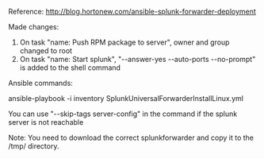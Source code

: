 Reference: http://blog.hortonew.com/ansible-splunk-forwarder-deployment

Made changes: 
1. On task "name: Push RPM package to server", owner and group changed to root
2. On task  "name: Start splunk",  "--answer-yes --auto-ports --no-prompt" is added to the shell command


Ansible commands:

ansible-playbook -i inventory SplunkUniversalForwarderInstallLinux.yml

You can use "--skip-tags server-config"  in the command if the splunk server is not reachable

Note:
   You need to download the correct splunkforwarder and copy it to the /tmp/ directory.
